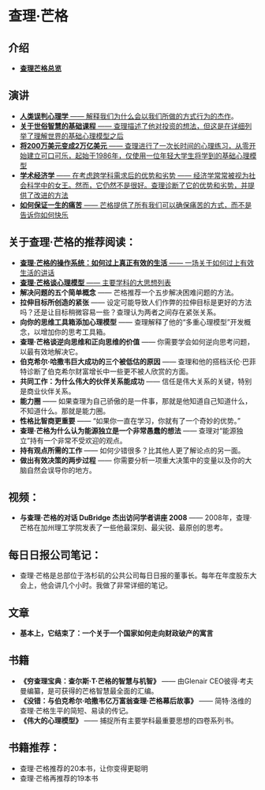 # 查理·芒格

## 介绍

- [**查理芒格总览**](charlie_munger.md)

## 演讲

- [**人类误判心理学** —— 解释我们为什么会以我们所做的方式行为的杰作](misjudgment.md)。
- [**关于世俗智慧的基础课程** —— 查理描述了他对投资的想法，但这是在详细列举了理解世界的基础心理模型之后](elementary_worldly_wisdom.md)
- [**将200万美元变成2万亿美元** —— 查理进行了一次长时间的心理练习，从零开始建立可口可乐，起始于1986年，仅使用一位年轻大学生将学到的基础心理模型](2to2.md)
- [**学术经济学** —— 在考虑跨学科需求后的优势和劣势 —— 经济学常常被视为社会科学中的女王。然而，它仍然不是很好。查理诊断了它的优势和劣势，并提供了改进的方法](interdisciplinary_needs.md)
- [**如何保证一生的痛苦** —— 芒格提供了所有我们可以确保痛苦的方式，而不是告诉你如何快乐](a_life_of_misery.md)

## 关于查理·芒格的推荐阅读：

- [**查理·芒格的操作系统：如何过上真正有效的生活** —— 一场关于如何过上有效生活的讲话](life_really_work.md)
- [**查理·芒格谈心理模型** —— 主要学科的大思想列表](mental_models.md)
- **解决问题的五个简单概念** —— 芒格推荐一个五步解决困难问题的方法。
- **拉伸目标所创造的紧张** —— 设定可能导致人们作弊的拉伸目标是更好的方法吗？还是让目标稍微容易一些？查理认为两者之间存在紧张关系。
- **向你的思维工具箱添加心理模型** —— 查理解释了他的“多重心理模型”开发概念，以增加你的思考工具箱。
- **查理·芒格谈逆向思维和正向思维的价值** —— 你需要学会如何逆向思考问题，以最有效地解决它。
- **伯克希尔·哈撒韦巨大成功的三个被低估的原因** —— 查理和他的搭档沃伦·巴菲特诊断了伯克希尔财富增长中一些更不被人欣赏的方面。
- **共同工作：为什么伟大的伙伴关系能成功** —— 信任是伟大关系的关键，特别是商业伙伴关系。
- **能力圈** —— 如果查理为自己骄傲的是一件事，那就是他知道自己知道什么，不知道什么。那就是能力圈。
- **性格比智商更重要** —— “如果你一直在学习，你就有了一个奇妙的优势。”
- **查理·芒格为什么认为能源独立是一个非常愚蠢的想法** —— 查理对“能源独立”持有一个非常不受欢迎的观点。
- **持有观点所需的工作** —— 如何少错很多？比其他人更了解论点的另一面。
- **做出有效决策的两步过程** —— 你需要分析一项重大决策中的变量以及你的大脑自然会误导你的地方。

## 视频：

- **与查理·芒格的对话 DuBridge 杰出访问学者讲座 2008** —— 2008年，查理·芒格在加州理工学院发表了一些他最深刻、最尖锐、最原创的思考。

## 每日日报公司笔记：

- 查理·芒格是总部位于洛杉矶的公共公司每日日报的董事长。每年在年度股东大会上，他会讲几个小时。我做了非常详细的笔记。

## 文章

- **基本上，它结束了：一个关于一个国家如何走向财政破产的寓言**

## 书籍

- **《穷查理宝典：查尔斯·T·芒格的智慧与机智》** —— 由Glenair CEO彼得·考夫曼编纂，是可获得的芒格智慧最全面的汇编。
- **《没错：与伯克希尔·哈撒韦亿万富翁查理·芒格幕后故事》** —— 简特·洛维的查理·芒格生平的简短、易读的传记。
- **《伟大的心理模型》** —— 捕捉所有主要学科最重要思想的四卷系列书。

## 书籍推荐：

- 查理·芒格推荐的20本书，让你变得更聪明
- 查理·芒格再推荐的19本书